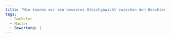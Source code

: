 ```yaml
---
title: "Wie können wir ein besseres Gleichgewicht zwischen den Geschlechtern herstellen?"
tags:
  - Bachelor
  - Master
  - Bewertung: 1
---
```

